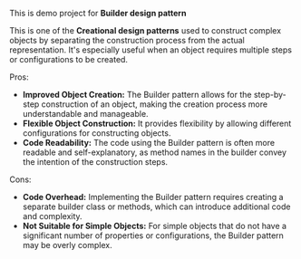 This is demo project for **Builder design pattern**

This is one of the **Creational design patterns** used to construct complex objects by separating the construction process from the actual representation. It's especially useful when an object requires multiple steps or configurations to be created.

Pros:
* **Improved Object Creation:** The Builder pattern allows for the step-by-step construction of an object, making the creation process more understandable and manageable.
* **Flexible Object Construction:** It provides flexibility by allowing different configurations for constructing objects.
* **Code Readability:** The code using the Builder pattern is often more readable and self-explanatory, as method names in the builder convey the intention of the construction steps.

Cons:
* **Code Overhead:** Implementing the Builder pattern requires creating a separate builder class or methods, which can introduce additional code and complexity.
* **Not Suitable for Simple Objects:** For simple objects that do not have a significant number of properties or configurations, the Builder pattern may be overly complex.
